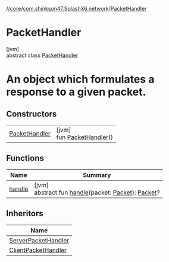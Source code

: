 //[core](../../../index.md)/[com.shinkson47.SplashX6.network](../index.md)/[PacketHandler](index.md)

# PacketHandler

[jvm]\
abstract class [PacketHandler](index.md)

# An object which formulates a response to a given packet.

## Constructors

| | |
|---|---|
| [PacketHandler](-packet-handler.md) | [jvm]<br>fun [PacketHandler](-packet-handler.md)() |

## Functions

| Name | Summary |
|---|---|
| [handle](handle.md) | [jvm]<br>abstract fun [handle](handle.md)(packet: [Packet](../-packet/index.md)): [Packet](../-packet/index.md)? |

## Inheritors

| Name |
|---|
| [ServerPacketHandler](../-server-packet-handler/index.md) |
| [ClientPacketHandler](../-client-packet-handler/index.md) |
